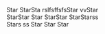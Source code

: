 Star
StarSta  rslfsffsfsStar
vvStar  
StarStar
Star 
StarStar 
StarStarss  
Stars ss 
Star
Star 
Star
 
